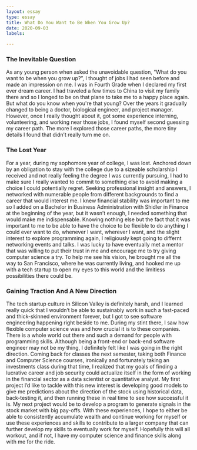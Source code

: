 ```yaml
---
layout: essay
type: essay
title: What Do You Want to Be When You Grow Up?
date: 2020-09-03
labels:

---
```

### The Inevitable Question
As any young person when asked the unavoidable question, “What do you want to be when you grow up?”, I thought of jobs I had seen before and made an impression on me. I was in Fourth Grade when I declared my first ever dream career. I had traveled a few times to China to visit my family there and so I longed to be on that plane to take me to a happy place again. But what do you know when you're that young? Over the years it gradually changed to being a doctor, biological engineer, and project manager. However, once I really thought about it, got some experience interning, volunteering, and working near those jobs, I found myself second guessing my career path. The more I explored those career paths, the more tiny details I found that didn’t really turn me on. 

### The Lost Year
For a year, during my sophomore year of college, I was lost. Anchored down by an obligation to stay with the college due to a sizeable scholarship I received and not really feeling the degree I was currently pursuing, I had to make sure I really wanted to commit to something else to avoid making a choice I could potentially regret. Seeking professional insight and answers, I networked with numerable people from different backgrounds to find a career that would interest me. I knew financial stability was important to me so I added on a Bachelor in Business Administration with Shidler in Finance at the beginning of the year, but it wasn’t enough, I needed something that would make me indispensable. Knowing nothing else but the fact that it was important to me to be able to have the choice to be flexible to do anything I could ever want to do, whenever I want, wherever I want, and the slight interest to explore programming again, I religiously kept going to differnt networking events and talks. I was lucky to have eventually met a mentor that was willing to put their trust in me and encourage me to try giving computer science a try. To help me see his vision, he brought me all the way to San Francisco, where he was currently living, and hooked me up with a tech startup to open my eyes to this world and the limitless possibilities there could be. 

### Gaining Traction And A New Direction
The tech startup culture in Silicon Valley is definitely harsh, and I learned really quick that I wouldn’t be able to sustainably work in such a fast-paced and thick-skinned environment forever, but I got to see software engineering happening right beside to me. During my stint there, I saw how flexible computer science was and how crucial it is to these companies. There is a whole world out there and such a demand for people with programming skills. Although being a front-end or back-end software engineer may not be my thing, I definitely felt like I was going in the right direction. Coming back for classes the next semester, taking both Finance and Computer Science courses, ironically and fortunately taking an investments class during that time, I realized that my goals of finding a lucrative career and job security could actualize itself in the form of working in the financial sector as a data scientist or quantitative analyst. My first project I’d like to tackle with this new interest is developing good models to give me predictions about the direction of the stock using historical data, back-testing it, and then running these in real time to see how successful it is. My next project would be to develop a program to generate signals in the stock market with big pay-offs. With these experiences, I hope to either be able to consistently accumulate wealth and continue working for myself or use these experiences and skills to contribute to a larger company that can further develop my skills to eventually work for myself. Hopefully this will all workout, and if not, I have my computer science and finance skills along with me for the ride.

